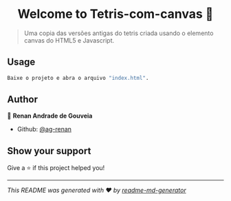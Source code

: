 <h1 align="center">Welcome to Tetris-com-canvas 👋</h1>
<p>
</p>

> Uma copia das versões antigas do tetris criada usando o elemento canvas do HTML5 e Javascript.

## Usage

```sh
Baixe o projeto e abra o arquivo "index.html".
```

## Author

👤 **Renan Andrade de Gouveia**

* Github: [@ag-renan](https://github.com/ag-renan)

## Show your support

Give a ⭐️ if this project helped you!

***
_This README was generated with ❤️ by [readme-md-generator](https://github.com/kefranabg/readme-md-generator)_

